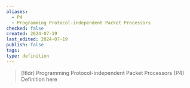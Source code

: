 ```yaml
---
aliases:
  - P4
  - Programming Protocol-independent Packet Processors
checked: false
created: 2024-07-19
last_edited: 2024-07-19
publish: false
tags: 
type: definition
---
```

>[!tldr] Programming Protocol-independent Packet Processors (P4)
>Definition here

